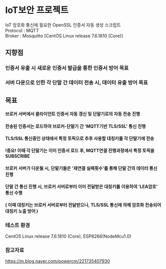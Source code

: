 # IoT보안 프로젝트

IoT 암호화 통신에 필요한 OpenSSL 인증서 자동 생성 스크립트  
Protocol : MQTT  
Broker : Mosquitto [CentOS Linux release 7.6.1810 (Core)]  

## 지향점  
### 인증서 유출 시 새로운 인증서 발급을 통한 인증서 방어 목표  
### 서버 다운으로 인한 각 단말 간  데이터 전송 시, 데이터 유출 방어 목표   
## 목표  
#### 브로커 서버에서 클라이언트 인증서 자동 갱신 및 단말기로의 자동 전송 진행  
#### 전송된 인증서는 로드하여 브로커-단말기 간 'MQTT기반 TLS/SSL' 통신 진행  
#### TLS/SSL 통신중인 상태에서 특정 토픽으로 추후 사용할 대칭키를 각 단말기에 전송  
**!중요! 이때 각 단말기는 이미  인증서 로드 후, MQTT연결 진행과정에서 특정 토픽을 SUBSCRIBE**  
#### 브로커 서버가 다운될 시, 단말기들은 '재연결 실패횟수'를 통해 단말 간의 데이터 통신 진행  
#### 단말 간 통신 진행 시, 브로커 서버로부터 이미 전달받은 대칭키를 이용하여 'LEA암호' 통신 수행  
**( 이때 대칭키는 브로커 서버로부터 전달받으나, TLS/SSL 통신에 의해 암호화 전송되어 대칭키 노출 방어 )**  

### 테스트 환경  
CentOS Linux release 7.6.1810 (Core), ESP8266(NodeMcu1.0)  

### 참고자료  
<https://m.blog.naver.com/powercm/221735407930>  
